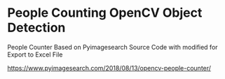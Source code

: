 # People Counting OpenCV Object Detection
 People Counter Based on Pyimagesearch Source Code with modified for Export to Excel File
 
 https://www.pyimagesearch.com/2018/08/13/opencv-people-counter/
